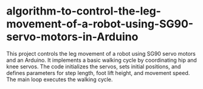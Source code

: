# algorithm-to-control-the-leg-movement-of-a-robot-using-SG90-servo-motors-in-Arduino
This project controls the leg movement of a robot using SG90 servo motors and an Arduino. It implements a basic walking cycle by coordinating hip and knee servos. The code initializes the servos, sets initial positions, and defines parameters for step length, foot lift height, and movement speed. The main loop executes the walking cycle.
